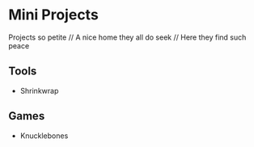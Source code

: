 # Mini Projects
Projects so petite //
A nice home they all do seek //
Here they find such peace

## Tools
- Shrinkwrap

## Games
- Knucklebones
